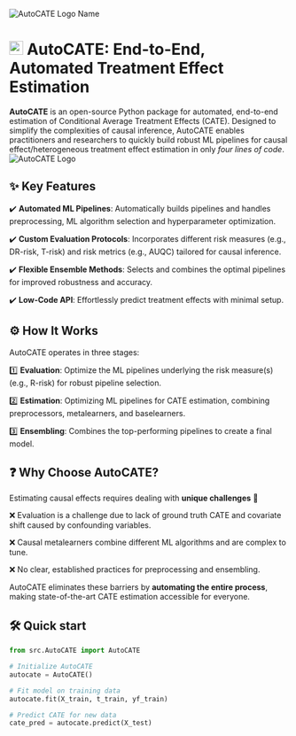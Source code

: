 ![AutoCATE Logo Name](https://github.com/user-attachments/assets/2d84a0cb-2fa8-4e4d-b44b-d6537923dfa8)

# <img src="https://github.com/user-attachments/assets/68df5970-4d10-493b-8f6a-ba793270bffc" alt="AutoCATE Logo" width="25"> AutoCATE: End-to-End, Automated Treatment Effect Estimation

**AutoCATE** is an open-source Python package for automated, end-to-end estimation of Conditional Average Treatment Effects (CATE). Designed to simplify the complexities of causal inference, AutoCATE enables practitioners and researchers to quickly build robust ML pipelines for causal effect/heterogeneous treatment effect estimation in only *four lines of code*.
![AutoCATE Logo]()

## ✨ Key Features
✔️ **Automated ML Pipelines**: Automatically builds pipelines and handles preprocessing, ML algorithm selection and hyperparameter optimization.

✔️ **Custom Evaluation Protocols**: Incorporates different risk measures (e.g., DR-risk, T-risk) and risk metrics (e.g., AUQC) tailored for causal inference.

✔️ **Flexible Ensemble Methods**: Selects and combines the optimal pipelines for improved robustness and accuracy.

✔️ **Low-Code API**: Effortlessly predict treatment effects with minimal setup.

## ⚙️ How It Works
AutoCATE operates in three stages:

1️⃣ **Evaluation**: Optimize the ML pipelines underlying the risk measure(s) (e.g., R-risk) for robust pipeline selection.

2️⃣ **Estimation**: Optimizing ML pipelines for CATE estimation, combining preprocessors, metalearners, and baselearners. 

3️⃣ **Ensembling**: Combines the top-performing pipelines to create a final model. 

## ❓ Why Choose AutoCATE?

Estimating causal effects requires dealing with **unique challenges** 🚨 

  ❌ Evaluation is a challenge due to lack of ground truth CATE and covariate shift caused by confounding variables.

  ❌ Causal metalearners combine different ML algorithms and are complex to tune.

  ❌ No clear, established practices for preprocessing and ensembling.

AutoCATE eliminates these barriers by **automating the entire process**, making state-of-the-art CATE estimation accessible for everyone.

## 🛠 Quick start

```python
from src.AutoCATE import AutoCATE

# Initialize AutoCATE
autocate = AutoCATE()

# Fit model on training data
autocate.fit(X_train, t_train, yf_train)

# Predict CATE for new data
cate_pred = autocate.predict(X_test)
```

